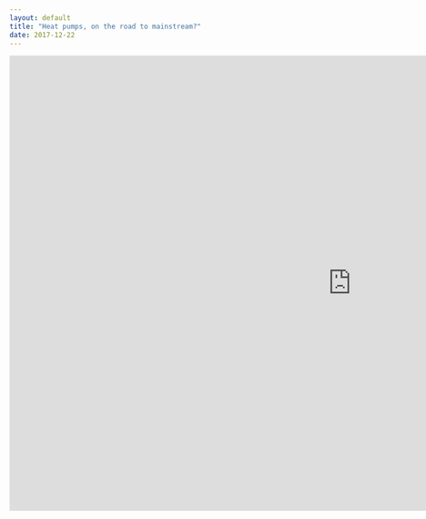 ```yaml
---
layout: default 
title: "Heat pumps, on the road to mainstream?"
date: 2017-12-22
---
```


<iframe src="https://docs.google.com/document/d/e/2PACX-1vSNOjxgGieSGXCa9ifZz9N6_e664usz2xqAeKG2KhMGlUGZUWScDatDJkevhYECcD5nxooPPiBYUi5K/pub?embedded=true" width="1200" height="800" frameborder="0"></iframe>
